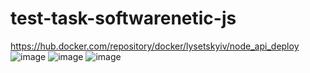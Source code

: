 # test-task-softwarenetic-js
https://hub.docker.com/repository/docker/lysetskyiv/node_api_deploy
![image](https://user-images.githubusercontent.com/68691943/178754571-3a5df207-ef84-4e5a-8712-d448582f5d31.png)
![image](https://user-images.githubusercontent.com/68691943/178758659-9b60b865-c4e0-49fd-b172-62c826c26d71.png)
![image](https://user-images.githubusercontent.com/68691943/178758700-4bdfdf67-5398-4a90-91a3-4a514c4d892d.png)
